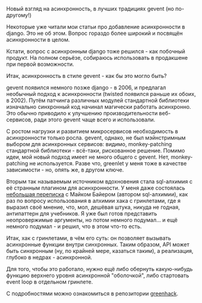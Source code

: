 Новый взгляд на асинхронность, в лучших традициях gevent (но по-другому!)

Некоторые уже читали мои статьи про добавление асинхронности в django.
Это не об этом. Вопрос гораздо более широкий и посвящён асинхронности в целом.

Кстати, вопрос с асинхронным django тоже решился - как побочный продукт. На полном серьёзе, собираюсь использовать в продакшене при первой возможности.

Итак, асинхронность в стиле gevent - как бы это могло быть?

gevent появился немного позже django - в 2006, и предлагал необычный подход к асинхронности (twisted появился раньше их обоих, в 2002). Путём патчинга различных модулей стандартной библиотеки изначально синхронный код начинал магически работать асинхронно. Это обычно приводило к улучшению производительности веб-сервисов, ради этого gevent чаще всего и использовали.

С ростом нагрузки и развитием микросервисов необходимость в асинхронности только росла.
gevent, однако, не был мэйнстримным выбором для асинхронных сервисов: видимо,
monkey-patching стандартной библиотеки - всё-таки, рискованное решение. Помимо идеи, мой новый подход имеет не много общего с gevent. Нет, monkey-patching не используется. Разве что, greenlet у меня тоже в качестве зависимости - но, опять же, в другом ключе.

Вторым так называемым источником вдохновения стала sql-алхимия с её странным плагином для асинхронности. У меня даже состоялась [небольшая переписка](https://github.com/Bi-Coloured-Python-Rock-Snake/readme/issues/3) с Майком Байером (автором sql-алхимии), как раз по вопросу использования в алхимии хака с гринлетами, где я выразил своё мнение, что, мол, дешёвая штука, никуда не годная, антипаттерн для учебников. Я уже был готов представить неопровержимые аргументы, но потом немного подумал... и ещё немного подумал - и решил, что в этом что-то есть.

Итак, хак с гринлетами, в чём его суть: он позволяет вызывать асинхронные функции внутри синхронных. Таким образом, API может быть синхронным (ну, по крайней мере, казаться таким), а реализация, глубоко в недрах - асинхронной.

Для того, чтобы это работало, нужно ещё либо обернуть какую-нибудь функцию верхнего уровня асинхронной "оболочкой", либо стартовать event loop в отдельном гринлете.

С подробностями можно ознакомиться в репозитории [greenhack](https://github.com/Bi-Coloured-Python-Rock-Snake/greenhack).

